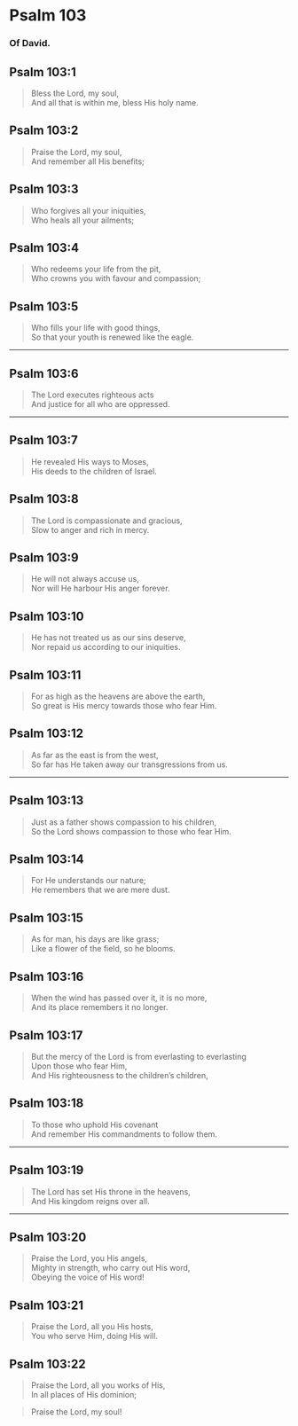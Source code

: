 # Psalm 103

### Of David.

## Psalm 103:1

> Bless the Lord, my soul,  
> And all that is within me, bless His holy name.

## Psalm 103:2

> Praise the Lord, my soul,  
> And remember all His benefits;

## Psalm 103:3

> Who forgives all your iniquities,  
> Who heals all your ailments;

## Psalm 103:4

> Who redeems your life from the pit,  
> Who crowns you with favour and compassion;

## Psalm 103:5

> Who fills your life with good things,  
> So that your youth is renewed like the eagle.

---

## Psalm 103:6

> The Lord executes righteous acts  
> And justice for all who are oppressed.

---

## Psalm 103:7

> He revealed His ways to Moses,  
> His deeds to the children of Israel.

## Psalm 103:8

> The Lord is compassionate and gracious,  
> Slow to anger and rich in mercy.

## Psalm 103:9

> He will not always accuse us,  
> Nor will He harbour His anger forever.

## Psalm 103:10

> He has not treated us as our sins deserve,  
> Nor repaid us according to our iniquities.

## Psalm 103:11

> For as high as the heavens are above the earth,  
> So great is His mercy towards those who fear Him.

## Psalm 103:12

> As far as the east is from the west,  
> So far has He taken away our transgressions from us.

---

## Psalm 103:13

> Just as a father shows compassion to his children,  
> So the Lord shows compassion to those who fear Him.

## Psalm 103:14

> For He understands our nature;  
> He remembers that we are mere dust.

## Psalm 103:15

> As for man, his days are like grass;  
> Like a flower of the field, so he blooms.

## Psalm 103:16

> When the wind has passed over it, it is no more,  
> And its place remembers it no longer.

## Psalm 103:17

> But the mercy of the Lord is from everlasting to everlasting  
> Upon those who fear Him,  
> And His righteousness to the children’s children,

## Psalm 103:18

> To those who uphold His covenant  
> And remember His commandments to follow them.

---

## Psalm 103:19

> The Lord has set His throne in the heavens,  
> And His kingdom reigns over all.

---

## Psalm 103:20

> Praise the Lord, you His angels,  
> Mighty in strength, who carry out His word,  
> Obeying the voice of His word!

## Psalm 103:21

> Praise the Lord, all you His hosts,  
> You who serve Him, doing His will.

## Psalm 103:22

> Praise the Lord, all you works of His,  
> In all places of His dominion;

> Praise the Lord, my soul!
